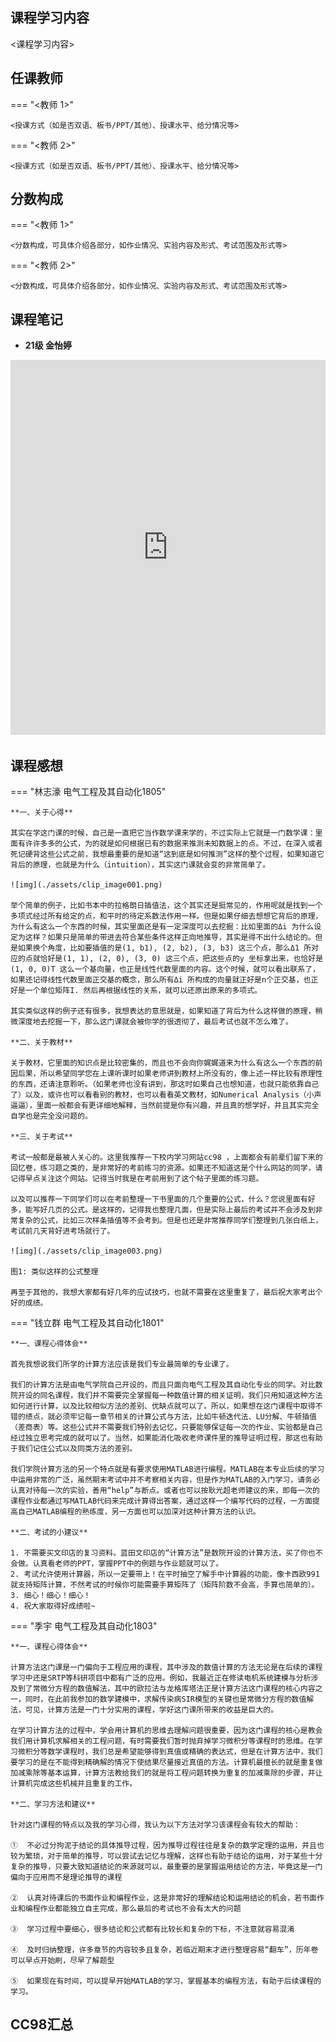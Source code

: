 ## 课程学习内容

<课程学习内容>


## 任课教师

=== "<教师 1>"

    <授课方式（如是否双语、板书/PPT/其他）、授课水平、给分情况等>

=== "<教师 2>"

    <授课方式（如是否双语、板书/PPT/其他）、授课水平、给分情况等>


## 分数构成

=== "<教师 1>"

    <分数构成，可具体介绍各部分，如作业情况、实验内容及形式、考试范围及形式等>

=== "<教师 2>"

    <分数构成，可具体介绍各部分，如作业情况、实验内容及形式、考试范围及形式等>

## 课程笔记

* **21级 金怡婷** 

<iframe src="http://file.eestudy-place.com/files/files/专业必修课/电气工程及其自动化/计算方法/计算方法笔记.pdf" width="100%" height="600px" style="border: none;">
This browser does not support PDFs
</iframe>

## 课程感想

=== "林志濠 电气工程及其自动化1805"

	**一、关于心得**

	​其实在学这门课的时候，自己是一直把它当作数学课来学的，不过实际上它就是一门数学课：里面有许许多多的公式，为的就是如何根据已有的数据来推测未知数据上的点。不过，在深入或者死记硬背这些公式之前，我想最重要的是知道“这到底是如何推测”这样的整个过程，如果知道它背后的原理，也就是为什么（intuition），其实这门课就会变的非常简单了。

	![img](./assets/clip_image001.png)
	
	举个简单的例子，比如书本中的拉格朗日插值法，这个其实还是挺常见的，作用呢就是找到一个多项式经过所有给定的点，和平时的待定系数法作用一样。但是如果仔细去想想它背后的原理，为什么有这么一个东西的时候，其实里面还是有一定深度可以去挖掘：比如里面的Δi 为什么设定为这样？如果只是简单的带进去符合某些条件这样正向地推导，其实是得不出什么结论的。但是如果换个角度，比如要插值的是(1, b1), (2, b2), (3, b3) 这三个点，那么Δ1 所对应的点就恰好是(1, 1), (2, 0), (3, 0) 这三个点，把这些点的y 坐标拿出来，也恰好是(1, 0, 0)T 这么一个基向量，也正是线性代数里面的内容。这个时候，就可以看出联系了，如果还记得线性代数里面正交基的概念，那么所有Δi 所构成的向量就正好是n个正交基，也正好是一个单位矩阵I. 然后再根据线性的关系，就可以还原出原来的多项式。

	​其实类似这样的例子还有很多，我想表达的意思就是，如果知道了背后为什么这样做的原理，稍微深度地去挖掘一下，那么这门课就会被你学的很透彻了，最后考试也就不怎么难了。

	**二、关于教材**

	​关于教材，它里面的知识点是比较密集的，而且也不会向你娓娓道来为什么有这么一个东西的前因后果，所以希望同学您在上课听课时如果老师讲到教材上所没有的，像上述一样比较有原理性的东西，还请注意聆听。（如果老师也没有讲到，那这时如果自己也想知道，也就只能依靠自己了）以及，或许也可以看看别的教材，也可以看看英文教材，如Numerical Analysis（小声逼逼），里面一般都会有更详细地解释，当然前提是你有兴趣，并且真的想学好，并且其实完全自学也是完全没问题的。

	**三、关于考试**

	​考试一般都是最被人关心的。这里我推荐一下校内学习网站cc98 ，上面都会有前辈们留下来的回忆卷，练习题之类的，是非常好的考前练习的资源。如果还不知道这是个什么网站的同学，请记得早点关注这个网站。记得当时我是在考前用到了这个帖子里面的练习题。

	​以及可以推荐一下同学们可以在考前整理一下书里面的几个重要的公式，什么？您说里面有好多，能写好几页的公式。是这样的，记得我也整理几面，但是实际上最后的考试并不会涉及到非常复杂的公式，比如三次样条插值等不会考到。但是也还是非常推荐同学们整理到几张白纸上，考试前几天背好进考场就行了。

	![img](./assets/clip_image003.png)

	图1: 类似这样的公式整理

	再至于其他的，我想大家都有好几年的应试技巧，也就不需要在这里重复了，最后祝大家考出个好的成绩。

=== "钱立群 电气工程及其自动化1801"

	**一、课程心得体会**

	​首先我想说我们所学的计算方法应该是我们专业最简单的专业课了。

	​我们的计算方法是由电气学院自己开设的，而且只面向电气工程及其自动化专业的同学。对比数院开设的同名课程，我们并不需要完全掌握每一种数值计算的相关证明，我们只用知道这种方法如何进行计算，以及比较相似方法的差别、优缺点就可以了。所以，如果想在这门课程中取得不错的绩点，就必须牢记每一章节相关的计算公式与方法，比如牛顿迭代法、LU分解、牛顿插值（差商表）等。这些公式并不需要我们特别去记忆，只要能够保证每一次的作业、实验都是自己经过独立思考完成的就可以了。当然，如果能消化吸收老师课件里的推导证明过程，那这也有助于我们记住公式以及同类方法的差别。

	​我们学院计算方法的另一个特点就是有要求使用MATLAB进行编程。MATLAB在本专业后续的学习中运用非常的广泛，虽然期末考试中并不考察相关内容，但是作为MATLAB的入门学习，请务必认真对待每一次的实验，善用“help”与断点。或者也可以按耿光超老师建议的来，即每一次的课程作业都通过写MATLAB代码来完成计算得出答案，通过这样一个编写代码的过程，一方面提高自己MATLAB编程的熟练度，另一方面也可以加深对这种计算方法的认识。

	**二、考试的小建议**

	1. 不需要买文印店的复习资料。蓝田文印店的“计算方法”是数院开设的计算方法，买了你也不会做。认真看老师的PPT，掌握PPT中的例题与作业题就可以了。
	2. 考试允许使用计算器，所以一定要带上！在平时抽空了解手中计算器的功能，像卡西欧991就支持矩阵计算，不然考试的时候你可能需要手算矩阵了（矩阵阶数不会高，手算也简单的）。
	3. 细心！细心！细心！
	4. 祝大家取得好成绩啦~

=== "季宇 电气工程及其自动化1803"

	**一、课程心得体会**

	​计算方法这门课是一门偏向于工程应用的课程，其中涉及的数值计算的方法无论是在后续的课程学习中还是SRTP等科研项目中都有广泛的应用。例如，我最近正在修读电机系统建模与分析涉及到了常微分方程的数值解法，其中的欧拉法与龙格库塔法正是计算方法这门课程的核心内容之一，同时，在此前我参加的数学建模中，求解传染病SIR模型的关键也是常微分方程的数值解法，可见，计算方法是一门十分实用的课程，学好这门课所带来的收益是巨大的。

	​在学习计算方法的过程中，学会用计算机的思维去理解问题很重要，因为这门课程的核心是教会我们用计算机求解相关的工程问题，有时需要我们暂时抛弃掉学习微积分等课程时的思维。在学习微积分等数学课程时，我们总是希望能够得到真值或精确的表达式，但是在计算方法中，我们要学习的是在不能得到精确解的情况下使结果尽量接近真值的方法。计算机最擅长的就是重复做加减乘除等基本运算，计算方法教给我们的就是将工程问题转换为重复的加减乘除的步骤，并让计算机完成这些机械并且重复的工作。

	**二、学习方法和建议**

	​针对这门课程的特点以及我的学习心得，我认为以下方法对学习该课程会有较大的帮助：

	①  不必过分拘泥于结论的具体推导过程，因为推导过程往往是复杂的数学定理的运用，并且也较为繁琐，对于简单的推导，可以尝试去记忆与理解，这样也有助于结论的运用，对于某些十分复杂的推导，只要大致知道结论的来源就可以，最重要的是掌握运用结论的方法，毕竟这是一门偏向于应用而不是理论推导的课程

	②  认真对待课后的书面作业和编程作业，这是非常好的理解结论和运用结论的机会，若书面作业和编程作业都能独立自主完成，那么最后的考试也不会有太大的问题

	③  学习过程中要细心，很多结论和公式都有比较长和复杂的下标，不注意就容易混淆

	④  及时归纳整理，许多章节的内容较多且复杂，若临近期末才进行整理容易“翻车”，历年卷可以早点开始刷，尽早了解题型

	⑤  如果现在有时间，可以提早开始MATLAB的学习，掌握基本的编程方法，有助于后续课程的学习。


## CC98汇总